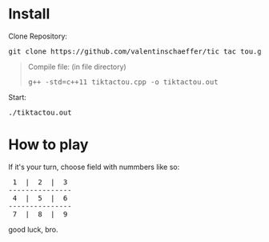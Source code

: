 # Install

Clone Repository:
<pre>
git clone https://github.com/valentinschaeffer/tic_tac_tou.git
</pre>
> Compile file: (in file directory)
> <pre>
> g++ -std=c++11 tiktactou.cpp -o tiktactou.out
> </pre>
Start:
<pre>
./tiktactou.out
</pre>
# How to play

If it's your turn, choose field with nummbers like so:

<pre>
 1  |  2  |  3 
---------------  
 4  |  5  |  6 
---------------  
 7  |  8  |  9
</pre>
 
good luck, bro.

